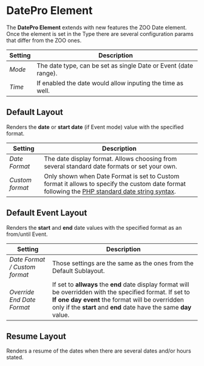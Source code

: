 # DatePro Element

The **DatePro Element** extends with new features the ZOO Date element. Once the element is set in the Type there are several configuration params that differ from the ZOO ones.

| Setting | Description |
| --- | --- |
| _Mode_ | The date type, can be set as single Date or Event (date range). |
| _Time_ | If enabled the date would allow inputing the time as well. |

## Default Layout

Renders the **date** or **start date** (if Event mode) value with the specified format.

| Setting | Description |
| --- | --- |
| _Date Format_ | The date display format. Allows choosing from several standard date formats or set your own. |
| _Custom format_ | Only shown when Date Format is set to Custom format it allows to specify the custom date format following the [PHP standard date string syntax](https://secure.php.net/manual/en/function.strftime.php). |

## Default Event Layout

Renders the **start** and **end** date values with the specified format as an from/until Event.

| Setting | Description |
| --- | --- |
| _Date Format / Custom format_ | Those settings are the same as the ones from the Default Sublayout. |
| _Override End Date Format_ | If set to **allways** the **end** date display format will be overridden with the specified format. If set to **If one day event** the format will be overridden only if the **start** and **end** date have the same **day** value. |

## Resume Layout

Renders a resume of the dates when there are several dates and/or hours stated.
